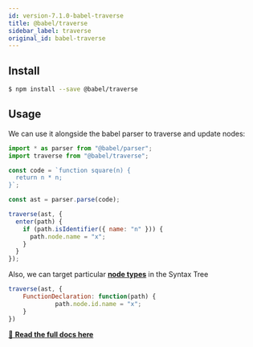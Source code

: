 ```yaml
---
id: version-7.1.0-babel-traverse
title: @babel/traverse
sidebar_label: traverse
original_id: babel-traverse
---
```


## Install

```sh
$ npm install --save @babel/traverse
```

## Usage

We can use it alongside the babel parser to traverse and update nodes:

```js
import * as parser from "@babel/parser";
import traverse from "@babel/traverse";

const code = `function square(n) {
  return n * n;
}`;

const ast = parser.parse(code);

traverse(ast, {
  enter(path) {
    if (path.isIdentifier({ name: "n" })) {
      path.node.name = "x";
    }
  }
});
```

Also, we can target particular [**node types**](https://babeljs.io/docs/en/babel-types#api) in the Syntax Tree

```js
traverse(ast, {
    FunctionDeclaration: function(path) {
             path.node.id.name = "x";
    }
})
```

[:book: **Read the full docs here**](https://github.com/thejameskyle/babel-handbook/blob/master/translations/en/plugin-handbook.md#babel-traverse)

